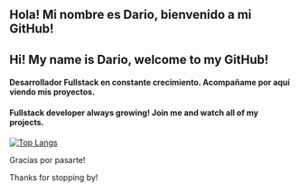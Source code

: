 ## Hola! Mi nombre es Dario, bienvenido a mi GitHub!
## Hi! My name is Dario, welcome to my GitHub!

#### Desarrollador Fullstack en constante crecimiento. Acompañame por aquí viendo mis proyectos.

#### Fullstack developer always growing! Join me and watch all of my projects.

[![Top Langs](https://github-readme-stats.vercel.app/api/top-langs/?username=yagamiar15&theme=cobalt&layout=compact)](https://github.com/anuraghazra/github-readme-stats)



Gracias por pasarte!

Thanks for stopping by!


